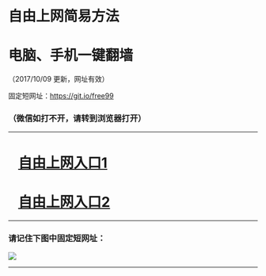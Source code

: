 ﻿# 自由上网简易方法

# 电脑、手机一键翻墙

（2017/10/09 更新，网址有效）

固定短网址：https://git.io/free99

### （微信如打不开，请转到浏览器打开）


***





# &nbsp;&nbsp; <a href="http://ft146302870.fwq-tz-1001.info/fwqtz01.html?t=100900117587 " target="_blank">自由上网入口1</a>
# &nbsp;&nbsp; <a href="http://ft2226414726.fwq-tz-1002.info/fwqtz02.html?t=100900118987 " target="_blank">自由上网入口2</a>
***

### 请记住下图中固定短网址：

<img src="https://s3-us-west-2.amazonaws.com/fwq-1001/yjfq-20170905okok.png" /> 


***


